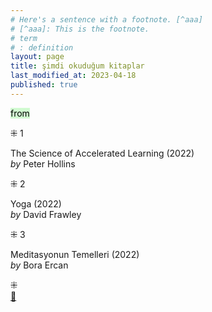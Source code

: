 ```yaml
---
# Here's a sentence with a footnote. [^aaa]
# [^aaa]: This is the footnote.
# term
# : definition
layout: page  
title: şimdi okuduğum kitaplar  
last_modified_at: 2023-04-18
published: true  
---
```

<mark style="background: #BBFABBA6;">from</mark>

⁜ 1   
  
The Science of Accelerated Learning (2022)  
<i> by </i> Peter Hollins  
  
⁜ 2  
  
Yoga (2022)  
<i> by </i> David Frawley  
  
⁜ 3  
  
Meditasyonun Temelleri (2022)  
<i> by </i> Bora Ercan  

⁜  
[🍃](https://www.nonfictionbooks.xyz/now.html "şimdi okuduğum kitaplar")

  
